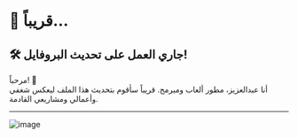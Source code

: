 # 👋 قريباً...

## 🛠 جاري العمل على تحديث البروفايل!
مرحباً! 👋  
أنا عبدالعزيز، مطور ألعاب ومبرمج. قريباً سأقوم بتحديث هذا الملف ليعكس شغفي وأعمالي ومشاريعي القادمة.

---
![image](https://github.com/user-attachments/assets/1a9b3b00-eeb9-4dda-8a47-ae3a7c11e8c5)


